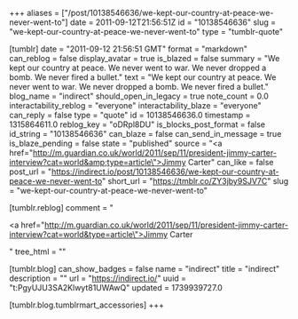 +++
aliases = ["/post/10138546636/we-kept-our-country-at-peace-we-never-went-to"]
date = 2011-09-12T21:56:51Z
id = "10138546636"
slug = "we-kept-our-country-at-peace-we-never-went-to"
type = "tumblr-quote"

[tumblr]
date = "2011-09-12 21:56:51 GMT"
format = "markdown"
can_reblog = false
display_avatar = true
is_blazed = false
summary = "We kept our country at peace. We never went to war. We never dropped a bomb. We never fired a bullet."
text = "We kept our country at peace. We never went to war. We never dropped a bomb. We never fired a bullet."
blog_name = "indirect"
should_open_in_legacy = true
note_count = 0.0
interactability_reblog = "everyone"
interactability_blaze = "everyone"
can_reply = false
type = "quote"
id = 10138546636.0
timestamp = 1315864611.0
reblog_key = "oDRpl8DU"
is_blocks_post_format = false
id_string = "10138546636"
can_blaze = false
can_send_in_message = true
is_blaze_pending = false
state = "published"
source = "<a href=\"http://m.guardian.co.uk/world/2011/sep/11/president-jimmy-carter-interview?cat=world&amp;type=article\">Jimmy Carter</a>"
can_like = false
post_url = "https://indirect.io/post/10138546636/we-kept-our-country-at-peace-we-never-went-to"
short_url = "https://tmblr.co/ZY3jby9SJV7C"
slug = "we-kept-our-country-at-peace-we-never-went-to"

[tumblr.reblog]
comment = "<p><a href=\"http://m.guardian.co.uk/world/2011/sep/11/president-jimmy-carter-interview?cat=world&type=article\">Jimmy Carter</a></p>"
tree_html = ""

[tumblr.blog]
can_show_badges = false
name = "indirect"
title = "indirect"
description = ""
url = "https://indirect.io/"
uuid = "t:PgyUJU3SA2Klwyt81UWAwQ"
updated = 1739939727.0

[tumblr.blog.tumblrmart_accessories]
+++
